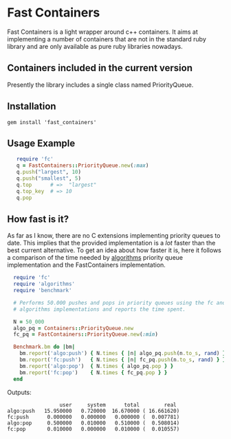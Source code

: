# Fast Containers

Fast Containers is a light wrapper around c++ containers. It aims at implementing a number of containers that are not in the standard ruby library and are only available as pure ruby libraries nowadays. 

## Containers included in the current version
Presently the library includes a single class named PriorityQueue.

## Installation

```
gem install 'fast_containers'
```

## Usage Example

```ruby
   require 'fc'
   q = FastContainers::PriorityQueue.new(:max)
   q.push("largest", 10)
   q.push("smallest", 5)
   q.top      # =>  "largest"
   q.top_key  # => 10
   q.pop
```

## How fast is it?

As far as I know, there are no C extensions implementing priority queues to date. This implies that the provided implementation is a *lot* faster than the best current alternative. 
To get an idea about how faster it is, here it follows a comparison of the time needed by [algorithms](https://github.com/kanwei/algorithms) priority queue implementation and the FastContainers implementation.

```ruby
  require 'fc'
  require 'algorithms'
  require 'benchmark'

  # Performs 50.000 pushes and pops in priority queues using the fc and
  # algorithms implementations and reports the time spent.

  N = 50_000
  algo_pq = Containers::PriorityQueue.new
  fc_pq = FastContainers::PriorityQueue.new(:min)

  Benchmark.bm do |bm|
    bm.report('algo:push') { N.times { |n| algo_pq.push(n.to_s, rand) } }
    bm.report('fc:push')   { N.times { |n| fc_pq.push(n.to_s, rand) } }
    bm.report('algo:pop')  { N.times { algo_pq.pop } }
    bm.report('fc:pop')    { N.times { fc_pq.pop } }
  end
```

Outputs:
```
                 user     system      total        real
algo:push   15.950000   0.720000  16.670000 ( 16.661620)
fc:push      0.000000   0.000000   0.000000 (  0.007781)
algo:pop     0.500000   0.010000   0.510000 (  0.508014)
fc:pop       0.010000   0.000000   0.010000 (  0.010557)
```

